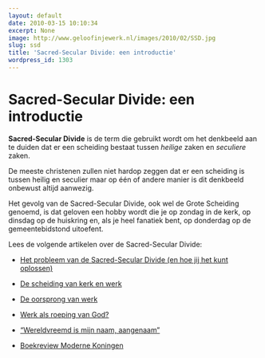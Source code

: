 ```yaml
---
layout: default
date: 2010-03-15 10:10:34
excerpt: None
image: http://www.geloofinjewerk.nl/images/2010/02/SSD.jpg
slug: ssd
title: 'Sacred-Secular Divide: een introductie'
wordpress_id: 1303
---
```


Sacred-Secular Divide: een introductie
======================================

**Sacred-Secular Divide** is de term die gebruikt wordt om het denkbeeld aan te duiden dat er een scheiding bestaat tussen _heilige_ zaken en _seculiere_ zaken.

De meeste christenen zullen niet hardop zeggen dat er een scheiding is tussen heilig en seculier maar op één of andere manier is dit denkbeeld onbewust altijd aanwezig.

Het gevolg van de Sacred-Secular Divide, ook wel de Grote Scheiding genoemd, is dat geloven een hobby wordt die je op zondag in de kerk, op dinsdag op de huiskring en, als je heel fanatiek bent, op donderdag op de gemeentebidstond uitoefent.

Lees de volgende artikelen over de Sacred-Secular Divide:



	
  * [Het probleem van de Sacred-Secular Divide (en hoe jij het kunt oplossen)](/2010/02/01/sacred-secular-divide/)

	
  * [De scheiding van kerk en werk](/2009/07/23/de-scheiding-van-kerk-en-werk/)

	
  * [De oorsprong van werk](/2009/10/12/de-oorsprong-van-werk/)

	
  * [Werk als roeping van God?](/2009/09/21/werk-als-roeping-van-god/)

	
  * [“Wereldvreemd is mijn naam, aangenaam”](/2010/02/25/wereldvreemd-is-mijn-naam-aangenaam/)

	
  * [Boekreview Moderne Koningen](/2010/02/22/boekreview-moderne-koningen/)